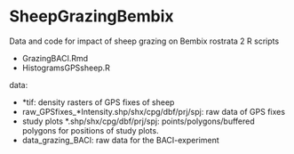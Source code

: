 # SheepGrazingBembix

Data and code for impact of sheep grazing on Bembix rostrata
2 R scripts
- GrazingBACI.Rmd
- HistogramsGPSsheep.R

data:
- *tif: density rasters of GPS fixes of sheep
- raw_GPSfixes_*Intensity.shp/shx/cpg/dbf/prj/spj: raw data of GPS fixes
- study plots *.shp/shx/cpg/dbf/prj/spj: points/polygons/buffered polygons for positions of study plots.
- data_grazing_BACI: raw data for the BACI-experiment
